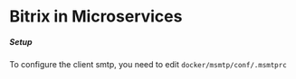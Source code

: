 # Bitrix in Microservices


##### Setup

To configure the client smtp, you need to edit 
`docker/msmtp/conf/.msmtprc`
